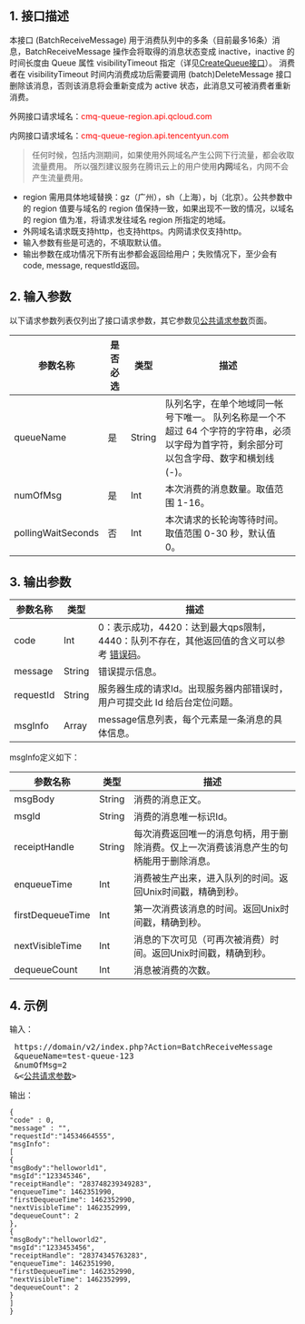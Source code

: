 ## 1. 接口描述

本接口 (BatchReceiveMessage) 用于消费队列中的多条（目前最多16条）消息，BatchReceiveMessage 操作会将取得的消息状态变成 inactive，inactive 的时间长度由 Queue 属性 visibilityTimeout 指定（详见[CreateQueue接口](/doc/api/431/5832)）。 消费者在 visibilityTimeout 时间内消费成功后需要调用 (batch)DeleteMessage 接口删除该消息，否则该消息将会重新变成为 active 状态，此消息又可被消费者重新消费。

外网接口请求域名：<font style="color:red">cmq-queue-region.api.qcloud.com</font>

内网接口请求域名：<font style="color:red">cmq-queue-region.api.tencentyun.com</font>

> 任何时候，包括内测期间，如果使用外网域名产生公网下行流量，都会收取流量费用。 所以强烈建议服务在腾讯云上的用户使用**内网**域名，内网不会产生流量费用。

- region 需用具体地域替换：gz（广州），sh（上海），bj（北京）。公共参数中的 region 值要与域名的 region 值保持一致，如果出现不一致的情况，以域名的 region 值为准，将请求发往域名 region 所指定的地域。
- 外网域名请求既支持http，也支持https。内网请求仅支持http。
- 输入参数有些是可选的，不填取默认值。
- 输出参数在成功情况下所有出参都会返回给用户；失败情况下，至少会有code, message, requestId返回。


## 2. 输入参数

以下请求参数列表仅列出了接口请求参数，其它参数见[公共请求参数](https://www.qcloud.com/doc/api/229/1230)页面。

| 参数名称 | 是否必选  | 类型 | 描述 |
|---------|---------|---------|---------|
| queueName| 是| String| 队列名字，在单个地域同一帐号下唯一。 队列名称是一个不超过 64 个字符的字符串，必须以字母为首字符，剩余部分可以包含字母、数字和横划线(-)。|
| numOfMsg| 是| Int| 本次消费的消息数量。取值范围 1-16。|
| pollingWaitSeconds| 否| Int| 本次请求的长轮询等待时间。取值范围 0-30 秒，默认值 0。|


## 3. 输出参数

| 参数名称 | 类型 | 描述 |
|---------|---------|---------|
| code | Int | 0：表示成功，4420：达到最大qps限制，4440：队列不存在，其他返回值的含义可以参考 [错误码](/doc/api/431/5903)。|
| message | String | 错误提示信息。|
| requestId| String| 服务器生成的请求Id。出现服务器内部错误时，用户可提交此 Id 给后台定位问题。|
| msgInfo| Array| message信息列表，每个元素是一条消息的具体信息。|

msgInfo定义如下：

| 参数名称 | 类型 | 描述 |
|---------|---------|---------|
| msgBody| String| 消费的消息正文。|
| msgId| String| 消费的消息唯一标识Id。|
| receiptHandle| String| 每次消费返回唯一的消息句柄，用于删除消费。仅上一次消费该消息产生的句柄能用于删除消息。|
| enqueueTime| Int| 消费被生产出来，进入队列的时间。返回Unix时间戳，精确到秒。|
| firstDequeueTime| Int| 第一次消费该消息的时间。返回Unix时间戳，精确到秒。|
| nextVisibleTime| Int| 消息的下次可见（可再次被消费）时间。返回Unix时间戳，精确到秒。|
| dequeueCount| Int| 消息被消费的次数。|


## 4. 示例

输入：

<pre>
 https://domain/v2/index.php?Action=BatchReceiveMessage
 &queueName=test-queue-123
 &numOfMsg=2
 &<<a href="https://www.qcloud.com/doc/api/229/6976">公共请求参数</a>>
</pre>

输出：

```
{
"code" : 0,
"message" : "",
"requestId":"14534664555",
"msgInfo":
[
{
"msgBody":"helloworld1",
"msgId":"123345346",
"receiptHandle": "283748239349283",
"enqueueTime": 1462351990,
"firstDequeueTime": 1462352990,
"nextVisibleTime": 1462352999,
"dequeueCount": 2
},
{
"msgBody":"helloworld2",
"msgId":"1233453456",
"receiptHandle": "28374345763283",
"enqueueTime": 1462351990,
"firstDequeueTime": 1462352990,
"nextVisibleTime": 1462352999,
"dequeueCount": 2
}
]
}
```







